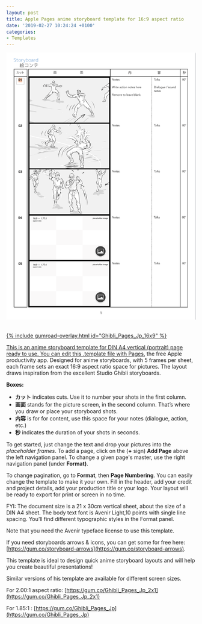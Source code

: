 ```yaml
---
layout: post
title: Apple Pages anime storyboard template for 16:9 aspect ratio
date: '2019-02-27 10:24:24 +0100'
categories:
- Templates
---
```

<a href="https://gum.co/Ghibli_Pages_Jp_16x9"><img src="/images/Apple-Pages_Japanese-Anime-Storyboard-Template_16x9-on-A4-vertical_sample.png"/><br/><br/>

{% include gumroad-overlay.html id="Ghibli_Pages_Jp_16x9" %}

This is an anime storyboard template for DIN A4 vertical (portrait) page ready to use. You can edit this .template file with [Pages](https://www.apple.com/pages/), the free Apple productivity app. Designed for anime storyboards, with 5 frames per sheet, each frame sets an exact 16:9 aspect ratio space for pictures. The layout draws inspiration from the excellent Studio Ghibli storyboards.

**Boxes:**

- **カット** indicates cuts. Use it to number your shots in the first column.
- **画面** stands for the picture screen, in the second column. That’s where you draw or place your storyboard shots.
- **内容** is for for content, use this space for your notes (dialogue, action, etc.)
- **秒** indicates the duration of your shots in seconds.


To get started, just change the text and drop your pictures into the *placeholder frames*. To add a page, click on the (**+** sign) **Add Page** above the left navigation panel. To change a given page's master, use the right navigation panel (under **Format)**.

To change pagination, go to **Format**, then **Page Numbering**. You can easily change the template to make it your own. Fill in the header, add your credit and project details, add your production title or your logo. Your layout will be ready to export for print or screen in no time.

FYI: The document size is a 21 x 30cm vertical sheet, about the size of a DIN A4 sheet. The body text font is Avenir Light,10 points with single line spacing. You’ll find different typographic styles in the Format panel.

Note that you need the Avenir typeface license to use this template.

If you need storyboards arrows & icons, you can get some for free here: [https://gum.co/storyboard-arrows](https://gum.co/storyboard-arrows).

This template is ideal to design quick anime storyboard layouts and will help you create beautiful presentations!

Similar versions of his template are available for different screen sizes.

For 2.00:1 aspect ratio: [https://gum.co/Ghibli_Pages_Jp_2x1](https://gum.co/Ghibli_Pages_Jp_2x1)

For 1.85:1 : [https://gum.co/Ghibli_Pages_Jp](https://gum.co/Ghibli_Pages_Jp)
